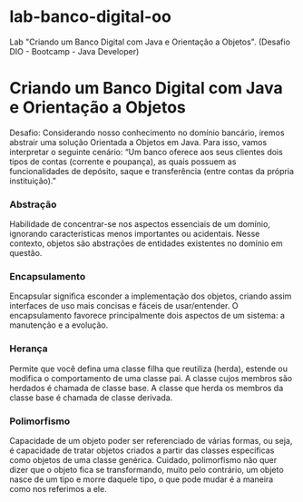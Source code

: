 # lab-banco-digital-oo
Lab "Criando um Banco Digital com Java e Orientação a Objetos". (Desafio DIO - Bootcamp - Java Developer)


# Criando um Banco Digital com Java e Orientação a Objetos

Desafio: Considerando nosso conhecimento no domínio bancário, iremos abstrair uma solução Orientada a Objetos em Java. Para isso, vamos interpretar o seguinte cenário:
“Um banco oferece aos seus clientes dois tipos de contas (corrente e poupança), as quais possuem as funcionalidades de depósito, saque e transferência (entre contas da própria instituição).”

### Abstração
Habilidade de concentrar-se nos aspectos essenciais de um domínio, ignorando características menos importantes ou acidentais. Nesse contexto, objetos são abstrações de entidades existentes no domínio em questão.

### Encapsulamento
Encapsular significa esconder a implementação dos objetos, criando assim interfaces de uso mais concisas e fáceis de usar/entender. O encapsulamento favorece principalmente dois aspectos de um sistema: a manutenção e a evolução.

### Herança
Permite que você defina uma classe filha que reutiliza (herda), estende ou modifica o comportamento de uma classe pai. A classe cujos membros são herdados é chamada de classe base. A classe que herda os membros da classe base é chamada de classe derivada.

### Polimorfismo
Capacidade de um objeto poder ser referenciado de várias formas, ou seja, é capacidade de tratar objetos criados a partir das classes específicas como objetos de uma classe genérica. Cuidado, polimorfismo não quer dizer que o objeto fica se transformando, muito pelo contrário, um objeto nasce de um tipo e morre daquele tipo, o que pode mudar é a maneira como nos referimos a ele.